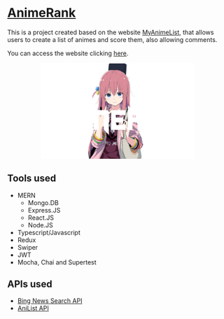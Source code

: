 # [AnimeRank](https://aumaca-animerank.vercel.app/)

<p>This is a project created based on the website <a href="https://myanimelist.net/" target="_blank">MyAnimeList</a>, that allows users to create a list of animes and score them, also allowing comments.</p>
<p>You can access the website clicking <a href="https://aumaca-animerank.vercel.app/" target="_blank">here</a>.</p>

<p align="center">
  <img src=frontend/src/imgs/Logo.png width=350>
</p>



## Tools used

- MERN
  - Mongo.DB
  - Express.JS
  - React.JS
  - Node.JS
- Typescript/Javascript
- Redux
- Swiper
- JWT
- Mocha, Chai and Supertest

## APIs used

- [Bing News Search API](https://www.microsoft.com/en-us/bing/apis/bing-news-search-api)
- [AniList API](https://anilist.gitbook.io/anilist-apiv2-docs/)